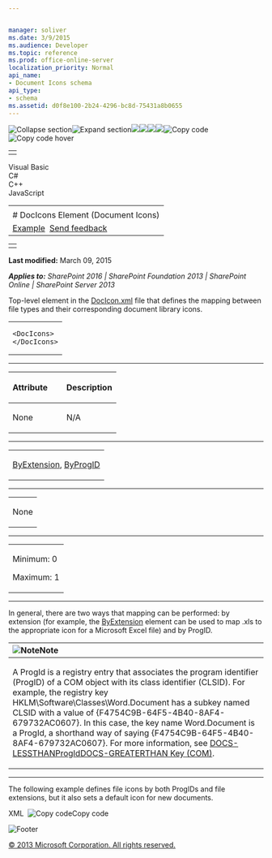 ```yaml
---


manager: soliver
ms.date: 3/9/2015
ms.audience: Developer
ms.topic: reference
ms.prod: office-online-server
localization_priority: Normal
api_name:
- Document Icons schema
api_type:
- schema
ms.assetid: d0f8e100-2b24-4296-bc8d-75431a8b0655
---
```


![Collapse
section](../icons/collapse_all.gif "Collapse section")![Expand
section](../icons/expand_all.gif "Expand section")![](../icons/collapse_all.gif)![](../icons/expand_all.gif)![](../icons/dropdown.gif)![](../icons/dropdownHover.gif)![Copy
code](../icons/copycode.gif "Copy code")![Copy code
hover](../icons/copycodeHighlight.gif "Copy code hover")
<table>
<tbody>
<tr class="odd">
<td align="left"></td>
</tr>
</tbody>
</table>

Visual Basic  
C\#  
C++  
JavaScript  

<table>
<tbody>
<tr class="odd">
<td align="left"><span id="runningHeaderText"></span></td>
</tr>
<tr class="even">
<td align="left"># DocIcons Element (Document Icons)</td>
</tr>
<tr class="odd">
<td align="left"><a href="#exampleToggle">Example</a>  <span id="headfeedbackarea" class="feedbackhead"><a href="javascript:SubmitFeedback(&#39;docthis@Microsoft.com&#39;,&#39;&#39;,&#39;&#39;,&#39;&#39;,&#39;1.0.18082.1225&#39;,&#39;%0\dThank%20you%20for%20your%20feedback.%20The%20developer%20writing%20teams%20use%20your%20feedback%20to%20improve%20documentation.%20While%20we%20are%20reviewing%20your%20feedback,%20we%20may%20send%20you%20e-mail%20to%20ask%20for%20clarification%20or%20feedback%20on%20a%20solution.%20We%20do%20not%20use%20your%20e-mail%20address%20for%20any%20other%20purpose%20and%20we%20delete%20it%20after%20we%20finish%20our%20review.%0\AFor%20further%20information%20about%20the%20privacy%20policies%20of%20Microsoft,%20please%20see%20http://privacy.microsoft.com/en-us/default.aspx.%0\A%0\d&#39;,&#39;Customer%20feedback&#39;);">Send feedback</a></span></td>
</tr>
</tbody>
</table>

<table>
<colgroup>
<col width="100%" />
</colgroup>
<tbody>
<tr class="odd">
<td align="left"></td>
</tr>
</tbody>
</table>

**Last modified:** March 09, 2015

***Applies to:** SharePoint 2016 | SharePoint Foundation 2013 |
SharePoint Online | SharePoint Server 2013*

Top-level element in the
[DocIcon.xml](http://msdn.microsoft.com/library/ef6acad0-0a1a-457c-bc9b-ff1e368e59fb(Office.15).aspx)
file that defines the mapping between file types and their corresponding
document library icons.

<span codelanguage="other"></span>
<table>
<colgroup>
<col width="100%" />
</colgroup>
<tbody>
<tr class="odd">
<td align="left"><pre><code>&lt;DocIcons&gt;
&lt;/DocIcons&gt;</code></pre></td>
</tr>
</tbody>
</table>


-----------------------------------------------------------------------------------------------------------------------------------------------------------------------------------------------

<table>
<colgroup>
<col width="50%" />
<col width="50%" />
</colgroup>
<thead>
<tr class="header">
<th align="left"><p>Attribute</p></th>
<th align="left"><p>Description</p></th>
</tr>
</thead>
<tbody>
<tr class="odd">
<td align="left"><p>None</p></td>
<td align="left"><p>N/A</p></td>
</tr>
</tbody>
</table>


---------------------------------------------------------------------------------------------------------------------------------------------------------------------------------------------------

<table>
<colgroup>
<col width="100%" />
</colgroup>
<tbody>
<tr class="odd">
<td align="left"><p><a href="byextension-element-document-icons.htm">ByExtension</a>, <a href="byprogid-element-document-icons.htm">ByProgID</a></p></td>
</tr>
</tbody>
</table>


----------------------------------------------------------------------------------------------------------------------------------------------------------------------------------------------------

<table>
<colgroup>
<col width="100%" />
</colgroup>
<tbody>
<tr class="odd">
<td align="left"><p>None</p></td>
</tr>
</tbody>
</table>


------------------------------------------------------------------------------------------------------------------------------------------------------------------------------------------------

<table>
<colgroup>
<col width="100%" />
</colgroup>
<tbody>
<tr class="odd">
<td align="left"><p>Minimum: 0</p>
<p>Maximum: 1</p></td>
</tr>
</tbody>
</table>


----------------------------------------------------------------------------------------------------------------------------------------------------------------------------------------------------------------------------

In general, there are two ways that mapping can be performed: by
extension (for example, the
[ByExtension](byextension-element-document-icons.htm) element can be
used to map .xls to the appropriate icon for a Microsoft Excel file) and
by ProgID.

<table>
<colgroup>
<col width="100%" />
</colgroup>
<thead>
<tr class="header">
<th align="left"><img src="../icons/alert_note.gif" title="Note" alt="Note" /><strong>Note</strong></th>
</tr>
</thead>
<tbody>
<tr class="odd">
<td align="left"><p>A ProgId is a registry entry that associates the program identifier (ProgID) of a COM object with its class identifier (CLSID). For example, the registry key <span class="code">HKLM\Software\Classes\Word.Document</span> has a subkey named <span class="code">CLSID</span> with a value of <span class="code">{F4754C9B-64F5-4B40-8AF4-679732AC0607}</span>. In this case, the key name <span class="code">Word.Document</span> is a ProgId, a shorthand way of saying <span class="code">{F4754C9B-64F5-4B40-8AF4-679732AC0607}</span>. For more information, see <a href="http://msdn.microsoft.com/library/f9ef2934-0815-4a6f-9283-8f748eee083b(Office.15).aspx">DOCS-LESSTHANProgIdDOCS-GREATERTHAN Key (COM)</a>.</p></td>
</tr>
</tbody>
</table>


------------------------------------------------------------------------------------------------------------------------------------------------------------------------------------------

The following example defines file icons by both <span
class="keyword">ProgIDs</span> and file extensions, but it also sets a
default icon for new documents.

<span codelanguage="xmlLang"></span>
XML 
<span class="copyCode" onclick="CopyCode(this)"
onkeypress="CopyCode_CheckKey(this, event)"
onmouseover="ChangeCopyCodeIcon(this)"
onmouseout="ChangeCopyCodeIcon(this)" tabindex="0">![Copy
code](../icons/copycode.gif "Copy code")Copy code</span>
    <DocIcons>
      <ByProgID>
        <Mapping Key="Excel.Sheet" Value="ichtmxls.gif"/>
        <Mapping Key="PowerPoint.Slide" Value="ichtmppt.gif"/>
        <Mapping Key="Word.Document" Value="ichtmdoc.gif"/>
      </ByProgID>
      <ByExtension>
        <Mapping Key="doc" Value="icdoc.gif"/>
        <Mapping Key="gif" Value="icgif.gif"/>
        <Mapping Key="htm" Value="ichtm.gif"/>
        <Mapping Key="html" Value="ichtm.gif"/>
        <Mapping Key="ppt" Value="icppt.gif"/>
      </ByExtension>
      <Default>
        <Mapping Value="icgen.gif"/>
      </Default>
    </DocIcons>

![Footer](../icons/footer.gif "Footer")

[© 2013 Microsoft Corporation. All rights
reserved.](office-2013-documentation-copyright-notice.htm)



